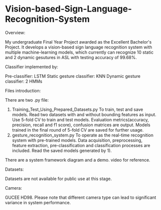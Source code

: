 # Vision-based-Sign-Language-Recognition-System

Overview:

My undergraduate Final Year Project awarded as the Excellent Bachelor's Project. It develops a vision-based sign language recognition system with multiple machine-learning models, which currently can recognize 10 static and 2 dynamic gesutures in ASL with testing accuracy of 99.68%.

Classifier implemented by:

  Pre-classifier: LSTM
  Static gesture classifier: KNN
  Dynamic gesture classifier: 2 HMMs

Files introduction:

There are two .py file:

  1) Training_Test_Using_Prepared_Datasets.py
    To train, test and save models. 
    Read two datasets with and without bounding features as input. Use 5-fold CV to train and test models. Evaluation metrics(accuracy, precision, recall and f1 score), confusion matrices are output. Models trained in the final round of 5-fold CV are saved for further usage.
  2) gesture_recognition_system.py
    To operate as the real-time recognition system with pre-trained models. Data acquisition, preprocessing, feature extraction, pre-classification and classification processes are included. Read the saved models generated by 1).

There are a system framework diagram and a demo. video for reference.

Datasets: 

Datasets are not available for public use at this stage.

Camera:

GUCEE HD98. Please note that different camera type can lead to significant variance in system performance.
